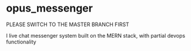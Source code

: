 # opus_messenger
PLEASE SWITCH TO THE MASTER BRANCH FIRST

I live chat messenger system built on the MERN stack, with partial devops functionality
